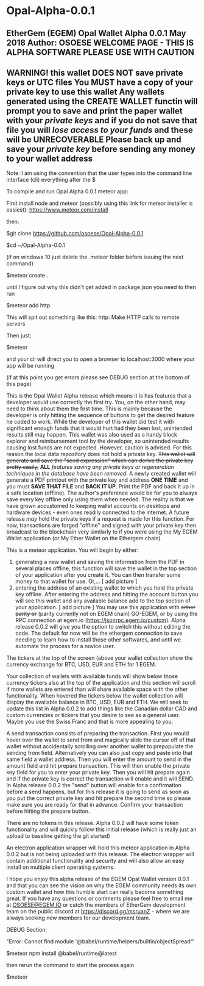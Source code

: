# Opal-Alpha-0.0.1
EtherGem (EGEM) Opal Wallet Alpha 0.0.1 May 2018
Author: OSOESE
WELCOME PAGE - THIS IS ALPHA SOFTWARE PLEASE USE WITH CAUTION
-------------------------------------------------------------------------------------------------------------------------
**WARNING!** this wallet DOES NOT save private keys or UTC files
You **MUST** have a copy of your private key to use this wallet
Any wallets generated using the CREATE WALLET functin will prompt you to save and print the paper wallet with your
*private keys* and if you do not save that file you will *lose access to your funds* and these will be **UNRECOVERABLE**
Please back up and save your *private key* before sending any money to your wallet address
-------------------------------------------------------------------------------------------------------------------------

Note: I am using the convention that the user types into the command line interface (cli) everything after the $

To compile and run Opal Alpha 0.0.1 meteor app:

First install node and meteor (possibly using this link for meteor installer is easiest): https://www.meteor.com/install

then:

$git clone https://github.com/osoese/Opal-Alpha-0.0.1

$cd ~/Opal-Alpha-0.0.1

(if on windows 10 just delete the .meteor folder before issuing the next command)

$meteor create .

until I figure out why this didn't get added in package.json you need to then run

$meteor add http

This will spit out something like this: http: Make HTTP calls to remote servers

Then just:

$meteor

and your cli will direct you to open a browser to localhost:3000 where your app will be running

(if at this point you get errors please see DEBUG section at the bottom of this page)

This is the Opal Wallet Alpha release which means it is has features that a developer would use correctly the first try.
You, on the other hand, may need to think about them the first time. This is mainly because the developer is only hitting the sequence of buttons to get the desired feature he coded to work. While the developer of this wallet did test it with significant enough funds that it would hurt had they been lost, unintended results still may happen. This wallet was also used as a handy block explorer and reimbursement tool by the developer, so unintended results causing lost funds are not expected. However, caution is advised. For this reason the local data repository does not hold a private key. ~~This wallet will generate and save the "seed expression" which can derive the private key pretty easily,~~ **ALL** *features saving any private keys or regeneration techniques in the database have been removed.* A newly created wallet will generate a PDF printout with the private key and address **ONE TIME** and you must **SAVE THAT FILE** and **BACK IT UP**. Print the PDF and back it up in a safe location (offline). The author's preference would be for you to always save every key offline only using them when needed. The reality is that we have grown accustomed to keeping wallet accounts on desktops and hardware devices - even ones readily connected to the internet. A future release *may* hold the private keys if a request is made for this function. For now, transactions are forged "offline" and signed with your private key then broadcast to the blockchain very similarly to if you were using the My EGEM Wallet application (or My Ether Wallet on the Ethergem chain).

This is a meteor application. You will begin by either:
  1) generating a new wallet and saving the information from the PDF in several places offline, this function will save the wallet in the top section of your application after you create it. You can then transfer some money to that wallet for use. Or,...
  [ add picture ]
  2) entering the address of an existing wallet to which you hold the private key offline. After entering the address and hitting the account button you will see this wallet and any available balance add to the top section of your application.
  [ add picture ]
  You may use this application with ~~either parity or~~ (parity currently not on EGEM chain) GO-EGEM, or by using the RPC connection at egem.io (https://jsonrpc.egem.io/custom). Alpha release 0.0.2 will give you the option to switch this without editing the code. The default for now will be the ethergem connection to save needing to learn how to install those other softwares, and until we automate the process for a novice user.

  The tickers at the top of the screen (above your wallet collection show the currency exchange for BTC, USD, EUR and ETH for 1 EGEM.

  Your collection of wallets with available funds will show below those currency tickers also at the top of the application and this section will scroll if more wallets are entered than will share available space with the other functionality. When hovered the tickers below the wallet collection will display the available balance in BTC, USD, EUR and ETH. We will seek to update this list in Alpha 0.0.2 to add things like the Canadian dollar CAD and custom currencies or tickers that you desire to see as a general user. Maybe you use the Swiss Franc and that is more appealing to you.

  A send transaction consists of preparing the transaction. First you would hover over the wallet to send from and magically slide the cursor off of that wallet without accidentally scrolling over another wallet to prepopulate the sending from field. Alternatively you can also just copy and paste into that same field a wallet address. Then you will enter the amount to send in the amount field and hit prepare transaction. This will then enable the private key field for you to enter your private key. Then you will hit prepare again and if the private key is correct the transaction will enable and it will SEND. In Alpha release 0.0.2 the "send" button will enable for a confirmation before a send happens, but for this release it is going to send as soon as you put the correct private key and hit prepare the second time so please make sure you are ready for that in advance. Confirm your transaction before hitting the prepare button.

  There are no tokens in this release. Alpha 0.0.2 will have some token functionality and will quickly follow this initial release (which is really just an upload to baseline getting the git started)

  An electron application wrapper will hold this meteor application in Alpha 0.0.2 but is not being uploaded with this release. The electron wrapper will contain additional functionality and security and will also allow an easy install on multiple client operating systems.

  I hope you enjoy this alpha release of the EGEM Opal Wallet version 0.0.1 and that you can see the vision on why the EGEM community needs its own custom wallet and how this humble start can really become something great. If you have any questions or comments please feel free to email me at OSOESE@EGEM.IO or catch the members of EtherGem development team on the public discord at https://discord.gg/msruanZ - where we are always seeking new members for our development team.

  DEBUG Section:

  "Error: Cannot find module '@babel/runtime/helpers/builtin/objectSpread'"

  $meteor npm install @babel/runtime@latest

  then rerun the command to start the process again

  $meteor

